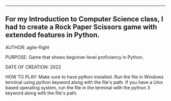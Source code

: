 ---------------------------------------------------------------------------------------------------------------------------
For my Introduction to Computer Science class, I had to create a Rock Paper Scissors game with extended features in Python. 
---------------------------------------------------------------------------------------------------------------------------


AUTHOR:
agile-flight

PURPOSE:
Game that shows beginner-level proficiency in Python.

DATE OF CREATION:
2022

HOW TO PLAY:
Make sure to have python installed. Run the file in Windows terminal using python keyword 
along with the file's path. If you have a Unix based operating system, run the file in 
the terminal with the python 3 keyword along with the file's path.
